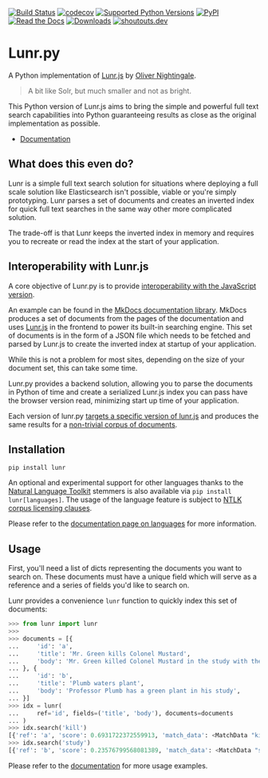 [![Build Status](https://github.com/yeraydiazdiaz/lunr.py/workflows/CI/badge.svg?branch=master)](https://github.com/yeraydiazdiaz/lunr.py/actions?workflow=CI)
[![codecov](https://codecov.io/gh/yeraydiazdiaz/lunr.py/branch/master/graph/badge.svg)](https://codecov.io/gh/yeraydiazdiaz/lunr.py)
[![Supported Python Versions](https://img.shields.io/pypi/pyversions/lunr.svg)](https://pypi.org/project/lunr/)
[![PyPI](https://img.shields.io/pypi/v/lunr.svg)](https://pypi.org/project/lunr/)
[![Read the Docs](https://img.shields.io/readthedocs/lunr.svg)](http://lunr.readthedocs.io/en/latest/)
[![Downloads](http://pepy.tech/badge/lunr)](http://pepy.tech/project/lunr)
[![shoutouts.dev](https://shoutouts.dev/projects/yeraydiazdiaz/lunr.py/badge)](https://shoutouts.dev/projects/yeraydiazdiaz/lunr.py)

# Lunr.py

A Python implementation of [Lunr.js](https://lunrjs.com) by [Oliver Nightingale](https://github.com/olivernn).

> A bit like Solr, but much smaller and not as bright.

This Python version of Lunr.js aims to bring the simple and powerful full text search
capabilities into Python guaranteeing results as close as the original
implementation as possible.

- [Documentation](http://lunr.readthedocs.io/en/latest/)

## What does this even do?

Lunr is a simple full text search solution for situations where deploying a full
scale solution like Elasticsearch isn't possible, viable or you're simply prototyping.
Lunr parses a set of documents and creates an inverted index for quick full text
searches in the same way other more complicated solution.

The trade-off is that Lunr keeps the inverted index in memory and requires you
to recreate or read the index at the start of your application.

## Interoperability with Lunr.js

A core objective of Lunr.py is to provide
[interoperability with the JavaScript version](https://lunr.readthedocs.io/en/latest/lunrjs-interop).

An example can be found in the [MkDocs documentation library](http://www.mkdocs.org/).
MkDocs produces a set of documents from the pages of the documentation and uses
[Lunr.js](https://lunrjs.com) in the frontend to power its built-in searching
engine. This set of documents is in the form of a JSON file which needs to be
fetched and parsed by Lunr.js to create the inverted index at startup of your application.

While this is not a problem for most sites, depending on the size of your document
set, this can take some time.

Lunr.py provides a backend solution, allowing you to parse the documents in Python
of time and create a serialized Lunr.js index you can pass have the browser
version read, minimizing start up time of your application.

Each version of lunr.py
[targets a specific version of lunr.js](https://github.com/yeraydiazdiaz/lunr.py/blob/master/lunr/__init__.py#L12)
and produces the same results for a
[non-trivial corpus of documents](https://github.com/yeraydiazdiaz/lunr.py/blob/master/tests/acceptance_tests/fixtures/mkdocs_index.json).

## Installation

`pip install lunr`

An optional and experimental support for other languages thanks to the
[Natural Language Toolkit](http://www.nltk.org/) stemmers is also available via
`pip install lunr[languages]`. The usage of the language feature is subject to
[NTLK corpus licensing clauses](https://github.com/nltk/nltk#redistributing).

Please refer to the
[documentation page on languages](https://lunr.readthedocs.io/en/latest/languages/)
for more information.

## Usage

First, you'll need a list of dicts representing the documents you want to search on.
These documents must have a unique field which will serve as a reference and a
series of fields you'd like to search on.

Lunr provides a convenience `lunr` function to quickly index this set of documents:

```python
>>> from lunr import lunr
>>>
>>> documents = [{
...     'id': 'a',
...     'title': 'Mr. Green kills Colonel Mustard',
...     'body': 'Mr. Green killed Colonel Mustard in the study with the candlestick.',
... }, {
...     'id': 'b',
...     'title': 'Plumb waters plant',
...     'body': 'Professor Plumb has a green plant in his study',
... }]
>>> idx = lunr(
...     ref='id', fields=('title', 'body'), documents=documents
... )
>>> idx.search('kill')
[{'ref': 'a', 'score': 0.6931722372559913, 'match_data': <MatchData "kill">}]
>>> idx.search('study')
[{'ref': 'b', 'score': 0.23576799568081389, 'match_data': <MatchData "studi">}, {'ref': 'a', 'score': 0.2236629211724517, 'match_data': <MatchData "studi">}]
```

Please refer to the [documentation](http://lunr.readthedocs.io/en/latest/)
for more usage examples.
